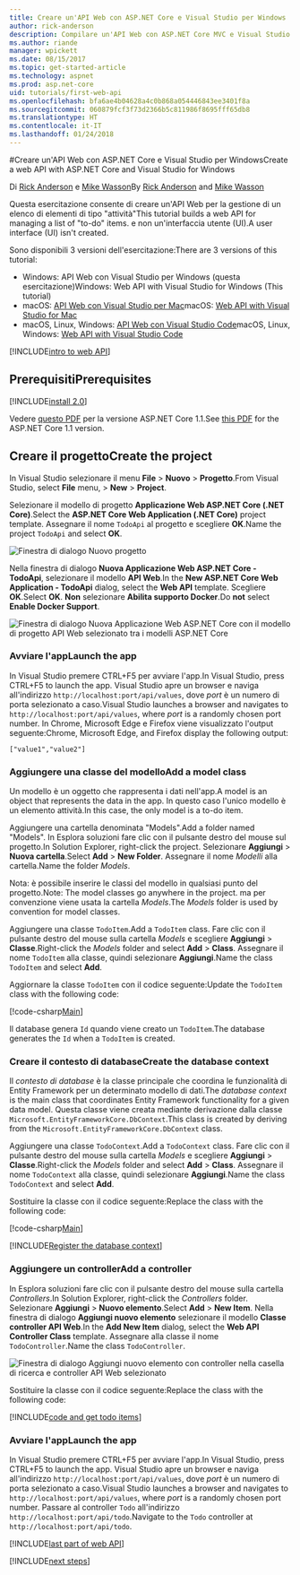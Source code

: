 ```yaml
---
title: Creare un'API Web con ASP.NET Core e Visual Studio per Windows
author: rick-anderson
description: Compilare un'API Web con ASP.NET Core MVC e Visual Studio per Windows
ms.author: riande
manager: wpickett
ms.date: 08/15/2017
ms.topic: get-started-article
ms.technology: aspnet
ms.prod: asp.net-core
uid: tutorials/first-web-api
ms.openlocfilehash: bfa6ae4b04628a4c0b868a054446843ee3401f8a
ms.sourcegitcommit: 060879fcf3f73d2366b5c811986f8695fff65db8
ms.translationtype: HT
ms.contentlocale: it-IT
ms.lasthandoff: 01/24/2018
---
```

#<a name="create-a-web-api-with-aspnet-core-and-visual-studio-for-windows"></a><span data-ttu-id="cffd2-103">Creare un'API Web con ASP.NET Core e Visual Studio per Windows</span><span class="sxs-lookup"><span data-stu-id="cffd2-103">Create a web API with ASP.NET Core and Visual Studio for Windows</span></span>

<span data-ttu-id="cffd2-104">Di [Rick Anderson](https://twitter.com/RickAndMSFT) e [Mike Wasson](https://github.com/mikewasson)</span><span class="sxs-lookup"><span data-stu-id="cffd2-104">By [Rick Anderson](https://twitter.com/RickAndMSFT) and [Mike Wasson](https://github.com/mikewasson)</span></span>

<span data-ttu-id="cffd2-105">Questa esercitazione consente di creare un'API Web per la gestione di un elenco di elementi di tipo "attività"</span><span class="sxs-lookup"><span data-stu-id="cffd2-105">This tutorial builds a web API for managing a list of "to-do" items.</span></span> <span data-ttu-id="cffd2-106">e non un'interfaccia utente (UI).</span><span class="sxs-lookup"><span data-stu-id="cffd2-106">A user interface (UI) isn't created.</span></span>

<span data-ttu-id="cffd2-107">Sono disponibili 3 versioni dell'esercitazione:</span><span class="sxs-lookup"><span data-stu-id="cffd2-107">There are 3 versions of this tutorial:</span></span>

* <span data-ttu-id="cffd2-108">Windows: API Web con Visual Studio per Windows (questa esercitazione)</span><span class="sxs-lookup"><span data-stu-id="cffd2-108">Windows: Web API with Visual Studio for Windows (This tutorial)</span></span>
* <span data-ttu-id="cffd2-109">macOS: [API Web con Visual Studio per Mac](xref:tutorials/first-web-api-mac)</span><span class="sxs-lookup"><span data-stu-id="cffd2-109">macOS: [Web API with Visual Studio for Mac](xref:tutorials/first-web-api-mac)</span></span>
* <span data-ttu-id="cffd2-110">macOS, Linux, Windows: [API Web con Visual Studio Code](xref:tutorials/web-api-vsc)</span><span class="sxs-lookup"><span data-stu-id="cffd2-110">macOS, Linux, Windows: [Web API with Visual Studio Code](xref:tutorials/web-api-vsc)</span></span>

<!-- WARNING: The code AND images in this doc are used by uid: tutorials/web-api-vsc, tutorials/first-web-api-mac and tutorials/first-web-api. If you change any code/images in this tutorial, update uid: tutorials/web-api-vsc -->

[!INCLUDE[intro to web API](../includes/webApi/intro.md)]

## <a name="prerequisites"></a><span data-ttu-id="cffd2-111">Prerequisiti</span><span class="sxs-lookup"><span data-stu-id="cffd2-111">Prerequisites</span></span>

[!INCLUDE[install 2.0](../includes/install2.0.md)]

<span data-ttu-id="cffd2-112">Vedere [questo PDF](https://github.com/aspnet/Docs/blob/master/aspnetcore/tutorials/first-web-api/_static/_webAPI.pdf) per la versione ASP.NET Core 1.1.</span><span class="sxs-lookup"><span data-stu-id="cffd2-112">See [this PDF](https://github.com/aspnet/Docs/blob/master/aspnetcore/tutorials/first-web-api/_static/_webAPI.pdf) for the ASP.NET Core 1.1 version.</span></span>

## <a name="create-the-project"></a><span data-ttu-id="cffd2-113">Creare il progetto</span><span class="sxs-lookup"><span data-stu-id="cffd2-113">Create the project</span></span>

<span data-ttu-id="cffd2-114">In Visual Studio selezionare il menu **File** > **Nuovo** > **Progetto**.</span><span class="sxs-lookup"><span data-stu-id="cffd2-114">From Visual Studio, select **File** menu, > **New** > **Project**.</span></span>

<span data-ttu-id="cffd2-115">Selezionare il modello di progetto **Applicazione Web ASP.NET Core (.NET Core)**.</span><span class="sxs-lookup"><span data-stu-id="cffd2-115">Select the **ASP.NET Core Web Application (.NET Core)** project template.</span></span> <span data-ttu-id="cffd2-116">Assegnare il nome `TodoApi` al progetto e scegliere **OK**.</span><span class="sxs-lookup"><span data-stu-id="cffd2-116">Name the project `TodoApi` and select **OK**.</span></span>

![Finestra di dialogo Nuovo progetto](first-web-api/_static/new-project.png)

<span data-ttu-id="cffd2-118">Nella finestra di dialogo **Nuova Applicazione Web ASP.NET Core - TodoApi**, selezionare il modello **API Web**.</span><span class="sxs-lookup"><span data-stu-id="cffd2-118">In the **New ASP.NET Core Web Application - TodoApi** dialog, select the **Web API** template.</span></span> <span data-ttu-id="cffd2-119">Scegliere **OK**.</span><span class="sxs-lookup"><span data-stu-id="cffd2-119">Select **OK**.</span></span> <span data-ttu-id="cffd2-120">**Non** selezionare **Abilita supporto Docker**.</span><span class="sxs-lookup"><span data-stu-id="cffd2-120">Do **not** select **Enable Docker Support**.</span></span>

![Finestra di dialogo Nuova Applicazione Web ASP.NET Core con il modello di progetto API Web selezionato tra i modelli ASP.NET Core](first-web-api/_static/web-api-project.png)

### <a name="launch-the-app"></a><span data-ttu-id="cffd2-122">Avviare l'app</span><span class="sxs-lookup"><span data-stu-id="cffd2-122">Launch the app</span></span>

<span data-ttu-id="cffd2-123">In Visual Studio premere CTRL+F5 per avviare l'app.</span><span class="sxs-lookup"><span data-stu-id="cffd2-123">In Visual Studio, press CTRL+F5 to launch the app.</span></span> <span data-ttu-id="cffd2-124">Visual Studio apre un browser e naviga all'indirizzo `http://localhost:port/api/values`, dove *port* è un numero di porta selezionato a caso.</span><span class="sxs-lookup"><span data-stu-id="cffd2-124">Visual Studio launches a browser and navigates to `http://localhost:port/api/values`, where *port* is a randomly chosen port number.</span></span> <span data-ttu-id="cffd2-125">In Chrome, Microsoft Edge e Firefox viene visualizzato l'output seguente:</span><span class="sxs-lookup"><span data-stu-id="cffd2-125">Chrome, Microsoft Edge, and Firefox display the following output:</span></span>

```
["value1","value2"]
```

### <a name="add-a-model-class"></a><span data-ttu-id="cffd2-126">Aggiungere una classe del modello</span><span class="sxs-lookup"><span data-stu-id="cffd2-126">Add a model class</span></span>

<span data-ttu-id="cffd2-127">Un modello è un oggetto che rappresenta i dati nell'app.</span><span class="sxs-lookup"><span data-stu-id="cffd2-127">A model is an object that represents the data in the app.</span></span> <span data-ttu-id="cffd2-128">In questo caso l'unico modello è un elemento attività.</span><span class="sxs-lookup"><span data-stu-id="cffd2-128">In this case, the only model is a to-do item.</span></span>

<span data-ttu-id="cffd2-129">Aggiungere una cartella denominata "Models".</span><span class="sxs-lookup"><span data-stu-id="cffd2-129">Add a folder named "Models".</span></span> <span data-ttu-id="cffd2-130">In Esplora soluzioni fare clic con il pulsante destro del mouse sul progetto.</span><span class="sxs-lookup"><span data-stu-id="cffd2-130">In Solution Explorer, right-click the project.</span></span> <span data-ttu-id="cffd2-131">Selezionare **Aggiungi** > **Nuova cartella**.</span><span class="sxs-lookup"><span data-stu-id="cffd2-131">Select **Add** > **New Folder**.</span></span> <span data-ttu-id="cffd2-132">Assegnare il nome *Modelli* alla cartella.</span><span class="sxs-lookup"><span data-stu-id="cffd2-132">Name the folder *Models*.</span></span>

<span data-ttu-id="cffd2-133">Nota: è possibile inserire le classi del modello in qualsiasi punto del progetto.</span><span class="sxs-lookup"><span data-stu-id="cffd2-133">Note: The model classes go anywhere in the project.</span></span> <span data-ttu-id="cffd2-134">ma per convenzione viene usata la cartella *Models*.</span><span class="sxs-lookup"><span data-stu-id="cffd2-134">The *Models* folder is used by convention for model classes.</span></span>

<span data-ttu-id="cffd2-135">Aggiungere una classe `TodoItem`.</span><span class="sxs-lookup"><span data-stu-id="cffd2-135">Add a `TodoItem` class.</span></span> <span data-ttu-id="cffd2-136">Fare clic con il pulsante destro del mouse sulla cartella *Models* e scegliere **Aggiungi** > **Classe**.</span><span class="sxs-lookup"><span data-stu-id="cffd2-136">Right-click the *Models* folder and select **Add** > **Class**.</span></span> <span data-ttu-id="cffd2-137">Assegnare il nome `TodoItem` alla classe, quindi selezionare **Aggiungi**.</span><span class="sxs-lookup"><span data-stu-id="cffd2-137">Name the class `TodoItem` and select **Add**.</span></span>

<span data-ttu-id="cffd2-138">Aggiornare la classe `TodoItem` con il codice seguente:</span><span class="sxs-lookup"><span data-stu-id="cffd2-138">Update the `TodoItem` class with the following code:</span></span>

[!code-csharp[Main](first-web-api/sample/TodoApi/Models/TodoItem.cs)]

<span data-ttu-id="cffd2-139">Il database genera `Id` quando viene creato un `TodoItem`.</span><span class="sxs-lookup"><span data-stu-id="cffd2-139">The database generates the `Id` when a `TodoItem` is created.</span></span>

### <a name="create-the-database-context"></a><span data-ttu-id="cffd2-140">Creare il contesto di database</span><span class="sxs-lookup"><span data-stu-id="cffd2-140">Create the database context</span></span>

<span data-ttu-id="cffd2-141">Il *contesto di database* è la classe principale che coordina le funzionalità di Entity Framework per un determinato modello di dati.</span><span class="sxs-lookup"><span data-stu-id="cffd2-141">The *database context* is the main class that coordinates Entity Framework functionality for a given data model.</span></span> <span data-ttu-id="cffd2-142">Questa classe viene creata mediante derivazione dalla classe `Microsoft.EntityFrameworkCore.DbContext`.</span><span class="sxs-lookup"><span data-stu-id="cffd2-142">This class is created by deriving from the `Microsoft.EntityFrameworkCore.DbContext` class.</span></span>

<span data-ttu-id="cffd2-143">Aggiungere una classe `TodoContext`.</span><span class="sxs-lookup"><span data-stu-id="cffd2-143">Add a `TodoContext` class.</span></span> <span data-ttu-id="cffd2-144">Fare clic con il pulsante destro del mouse sulla cartella *Models* e scegliere **Aggiungi** > **Classe**.</span><span class="sxs-lookup"><span data-stu-id="cffd2-144">Right-click the *Models* folder and select **Add** > **Class**.</span></span> <span data-ttu-id="cffd2-145">Assegnare il nome `TodoContext` alla classe, quindi selezionare **Aggiungi**.</span><span class="sxs-lookup"><span data-stu-id="cffd2-145">Name the class `TodoContext` and select **Add**.</span></span>

<span data-ttu-id="cffd2-146">Sostituire la classe con il codice seguente:</span><span class="sxs-lookup"><span data-stu-id="cffd2-146">Replace the class with the following code:</span></span>

[!code-csharp[Main](first-web-api/sample/TodoApi/Models/TodoContext.cs)]

[!INCLUDE[Register the database context](../includes/webApi/register_dbContext.md)]

### <a name="add-a-controller"></a><span data-ttu-id="cffd2-147">Aggiungere un controller</span><span class="sxs-lookup"><span data-stu-id="cffd2-147">Add a controller</span></span>

<span data-ttu-id="cffd2-148">In Esplora soluzioni fare clic con il pulsante destro del mouse sulla cartella *Controllers*.</span><span class="sxs-lookup"><span data-stu-id="cffd2-148">In Solution Explorer, right-click the *Controllers* folder.</span></span> <span data-ttu-id="cffd2-149">Selezionare **Aggiungi** > **Nuovo elemento**.</span><span class="sxs-lookup"><span data-stu-id="cffd2-149">Select **Add** > **New Item**.</span></span> <span data-ttu-id="cffd2-150">Nella finestra di dialogo **Aggiungi nuovo elemento** selezionare il modello **Classe controller API Web**.</span><span class="sxs-lookup"><span data-stu-id="cffd2-150">In the **Add New Item** dialog, select the **Web API Controller Class** template.</span></span> <span data-ttu-id="cffd2-151">Assegnare alla classe il nome `TodoController`.</span><span class="sxs-lookup"><span data-stu-id="cffd2-151">Name the class `TodoController`.</span></span>

![Finestra di dialogo Aggiungi nuovo elemento con controller nella casella di ricerca e controller API Web selezionato](first-web-api/_static/new_controller.png)

<span data-ttu-id="cffd2-153">Sostituire la classe con il codice seguente:</span><span class="sxs-lookup"><span data-stu-id="cffd2-153">Replace the class with the following code:</span></span>

[!INCLUDE[code and get todo items](../includes/webApi/getTodoItems.md)]

### <a name="launch-the-app"></a><span data-ttu-id="cffd2-154">Avviare l'app</span><span class="sxs-lookup"><span data-stu-id="cffd2-154">Launch the app</span></span>

<span data-ttu-id="cffd2-155">In Visual Studio premere CTRL+F5 per avviare l'app.</span><span class="sxs-lookup"><span data-stu-id="cffd2-155">In Visual Studio, press CTRL+F5 to launch the app.</span></span> <span data-ttu-id="cffd2-156">Visual Studio apre un browser e naviga all'indirizzo `http://localhost:port/api/values`, dove *port* è un numero di porta selezionato a caso.</span><span class="sxs-lookup"><span data-stu-id="cffd2-156">Visual Studio launches a browser and navigates to `http://localhost:port/api/values`, where *port* is a randomly chosen port number.</span></span> <span data-ttu-id="cffd2-157">Passare al controller `Todo` all'indirizzo `http://localhost:port/api/todo`.</span><span class="sxs-lookup"><span data-stu-id="cffd2-157">Navigate to the `Todo` controller at `http://localhost:port/api/todo`.</span></span>

[!INCLUDE[last part of web API](../includes/webApi/end.md)]

[!INCLUDE[next steps](../includes/webApi/next.md)]

